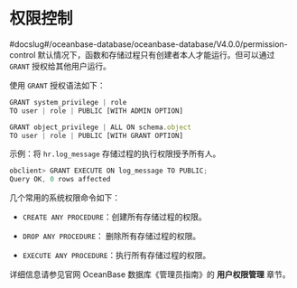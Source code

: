 权限控制 
=========================
#docslug#/oceanbase-database/oceanbase-database/V4.0.0/permission-control
默认情况下，函数和存储过程只有创建者本人才能运行。但可以通过 `GRANT` 授权给其他用户运行。 

使用 `GRANT` 授权语法如下：

```javascript
GRANT system_privilege | role  
TO user | role | PUBLIC [WITH ADMIN OPTION]

GRANT object_privilege | ALL ON schema.object  
TO user | role | PUBLIC [WITH GRANT OPTION]
```



示例：将 `hr.log_message` 存储过程的执行权限授予所有人。

```javascript
obclient> GRANT EXECUTE ON log_message TO PUBLIC;
Query OK, 0 rows affected 
```



几个常用的系统权限命令如下：

* `CREATE ANY PROCEDURE`：创建所有存储过程的权限。

  

* `DROP ANY PROCEDURE`： 删除所有存储过程的权限。

  

* `EXECUTE ANY PROCEDURE`：执行所有存储过程的权限。

  




详细信息请参见官网 OceanBase 数据库《管理员指南》的 **用户权限管理** 章节。
